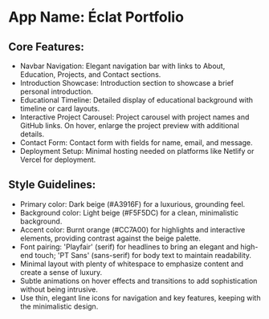 # **App Name**: Éclat Portfolio

## Core Features:

- Navbar Navigation: Elegant navigation bar with links to About, Education, Projects, and Contact sections.
- Introduction Showcase: Introduction section to showcase a brief personal introduction.
- Educational Timeline: Detailed display of educational background with timeline or card layouts.
- Interactive Project Carousel: Project carousel with project names and GitHub links. On hover, enlarge the project preview with additional details.
- Contact Form: Contact form with fields for name, email, and message.
- Deployment Setup: Minimal hosting needed on platforms like Netlify or Vercel for deployment.

## Style Guidelines:

- Primary color: Dark beige (#A3916F) for a luxurious, grounding feel.
- Background color: Light beige (#F5F5DC) for a clean, minimalistic background.
- Accent color: Burnt orange (#CC7A00) for highlights and interactive elements, providing contrast against the beige palette.
- Font pairing: 'Playfair' (serif) for headlines to bring an elegant and high-end touch; 'PT Sans' (sans-serif) for body text to maintain readability.
- Minimal layout with plenty of whitespace to emphasize content and create a sense of luxury.
- Subtle animations on hover effects and transitions to add sophistication without being intrusive.
- Use thin, elegant line icons for navigation and key features, keeping with the minimalistic design.